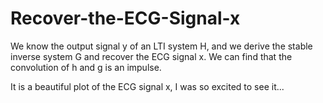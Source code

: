 # Recover-the-ECG-Signal-x

We know the output signal y of an LTI system H, and we derive the stable inverse system G and recover the ECG signal x.
We can find that the convolution of h and g is an impulse. 

It is a beautiful plot of the ECG signal x, I was so excited to see it...
